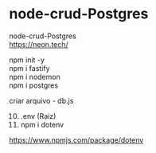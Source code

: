 # node-crud-Postgres
node-crud-Postgres<br>
https://neon.tech/<br>


npm init -y<br>
npm i fastify<br>
npm i nodemon<br>
npm i postgres<br>

criar arquivo - db.js<br>

10. .env (Raiz)<br>
11. npm i dotenv<br>

https://www.npmjs.com/package/dotenv<br>

